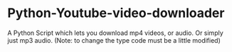 # Python-Youtube-video-downloader
A Python Script which lets you download mp4 videos, or audio. Or simply just mp3 audio. (Note: to change the type code must be a little modified)
